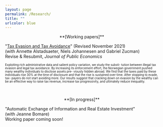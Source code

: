 ```yaml
---
layout: page
permalink: /Research/
title: ""
urlcolor: blue
---
```


<center> **[Working papers]** </center> 
  
"[Tax Evasion and Tax Avoidance](/publications/AJLZ2021(4).pdf)" (Revised November 2021) \
(with Annette Alstadsaeter, Niels Johannesen and Gabriel Zucman) \
Revise & Resubmit, *Journal of Public Economics*
  
<sub><sup> Exploiting rich administrative data and salient policy variation, we study the substi-
tution between illegal tax evasion and legal tax avoidance. By increasing its enforcement
effort, the Norwegian government pushed many wealthy individuals to disclose assets pre-
viously hidden abroad. We find that the taxes paid by these individuals rise 30% at the
time of disclosure and that the rise is sustained over time. After stopping to evade, tax-
payers do not start avoiding more. Our results suggest that cracking down on evasion by
the wealthy can be an effective way to raise tax revenue, increase tax progressivity, and
ultimately reduce inequality. </sup></sub>

&nbsp;  
  
<center> **[In progress]** </center> 
  
"Automatic Exchange of Information and Real Estate Investment" \
(with Jeanne Bomare)\
Working paper coming soon!

